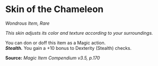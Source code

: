 # Skin of the Chameleon
*Wondrous Item, Rare*

*This skin adjusts its color and texture according to your surroundings.*

You can don or doff this item as a Magic action.  
***Stealth.*** You gain a +10 bonus to Dexterity (Stealth) checks.



**Source:** *Magic Item Compendium v3.5, p.170*